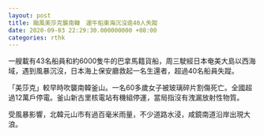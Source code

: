 ```yaml
---
layout: post
title: 颱風美莎克襲南韓　運牛船東海沉沒逾40人失蹤
date: 2020-09-03 22:29:30.000000000 +08:00
categories: rthk
---
```


一艘載有43名船員和約6000隻牛的巴拿馬籍貨船，周三駛經日本奄美大島以西海域，遇到風暴沉沒，日本海上保安廳救起一名生還者，超過40名船員失蹤。

「美莎克」較早時吹襲南韓釜山。一名60多歲女子被玻璃碎片割傷死亡。全國超過12萬戶停電。釜山新古里核電站有機組停運，當局指沒有洩漏放射性物質。

受風暴影響，北韓元山市有過百毫米雨量，不少道路水浸，咸鏡南道沿岸出現大浪。
